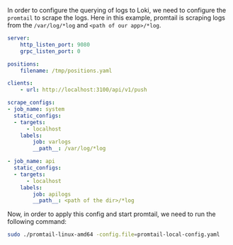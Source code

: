 In order to configure the querying of logs to Loki, we need to configure the `promtail` to scrape the logs. Here in this example, promtail is scraping logs from the `/var/log/*log` and `<path of our app>/*log`.

```yaml
server:
	http_listen_port: 9080
	grpc_listen_port: 0

positions:
	filename: /tmp/positions.yaml

clients:
	- url: http://localhost:3100/api/v1/push

scrape_configs:
- job_name: system
  static_configs:
  - targets:
	  - localhost
	labels:
		job: varlogs
		__path__: /var/log/*log

- job_name: api
  static_configs:
  - targets:
	  - localhost
	labels:
		job: apilogs
		__path__: <path of the dir>/*log
```

Now, in order to apply this config and start promtail, we need to run the following command:

```bash
sudo ./promtail-linux-amd64 -config.file=promtail-local-config.yaml
```
